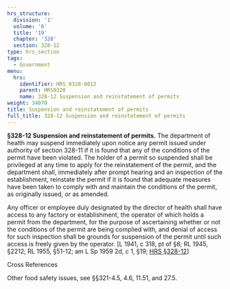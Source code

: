 ```yaml
---
hrs_structure:
  division: '1'
  volume: '6'
  title: '19'
  chapter: '328'
  section: 328-12
type: hrs_section
tags:
  - Government
menu:
  hrs:
    identifier: HRS_0328-0012
    parent: HRS0328
    name: 328-12 Suspension and reinstatement of permits
weight: 34070
title: Suspension and reinstatement of permits
full_title: 328-12 Suspension and reinstatement of permits
---
```

**§328-12 Suspension and reinstatement of permits.** The department of health may suspend immediately upon notice any permit issued under authority of section 328-11 if it is found that any of the conditions of the permit have been violated. The holder of a permit so suspended shall be privileged at any time to apply for the reinstatement of the permit, and the department shall, immediately after prompt hearing and an inspection of the establishment, reinstate the permit if it is found that adequate measures have been taken to comply with and maintain the conditions of the permit, as originally issued, or as amended.

Any officer or employee duly designated by the director of health shall have access to any factory or establishment, the operator of which holds a permit from the department, for the purpose of ascertaining whether or not the conditions of the permit are being complied with, and denial of access for such inspection shall be grounds for suspension of the permit until such access is freely given by the operator. [L 1941, c 318, pt of §8; RL 1945, §2212; RL 1955, §51-12; am L Sp 1959 2d, c 1, §19; [HRS §328-12](/title-19/chapter-328/section-328-12/)]

Cross References

Other food safety issues, see §§321-4.5, 4.6, 11.51, and 27.5.